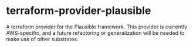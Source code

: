 # terraform-provider-plausible
 
A terraform provider for the Plausible framework. This provider is currently AWS-specific, and a future refactoring or generalization will be needed to make use of other substrates.

